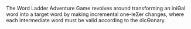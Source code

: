 The Word Ladder Adventure Game revolves around transforming an iniƟal word into a target word by making
incremental one-leƩer changes, where each intermediate word must be valid according to the dicƟonary.
